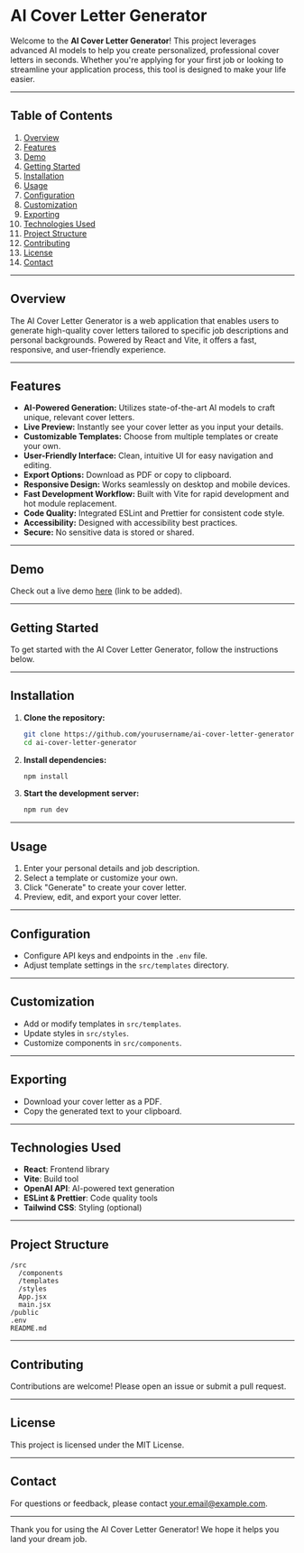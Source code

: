 # AI Cover Letter Generator

Welcome to the **AI Cover Letter Generator**! This project leverages advanced AI models to help you create personalized, professional cover letters in seconds. Whether you're applying for your first job or looking to streamline your application process, this tool is designed to make your life easier.

---

## Table of Contents

1. [Overview](#overview)
2. [Features](#features)
3. [Demo](#demo)
4. [Getting Started](#getting-started)
5. [Installation](#installation)
6. [Usage](#usage)
7. [Configuration](#configuration)
8. [Customization](#customization)
9. [Exporting](#exporting)
10. [Technologies Used](#technologies-used)
11. [Project Structure](#project-structure)
12. [Contributing](#contributing)
13. [License](#license)
14. [Contact](#contact)

---

## Overview

The AI Cover Letter Generator is a web application that enables users to generate high-quality cover letters tailored to specific job descriptions and personal backgrounds. Powered by React and Vite, it offers a fast, responsive, and user-friendly experience.

---

## Features

- **AI-Powered Generation:** Utilizes state-of-the-art AI models to craft unique, relevant cover letters.
- **Live Preview:** Instantly see your cover letter as you input your details.
- **Customizable Templates:** Choose from multiple templates or create your own.
- **User-Friendly Interface:** Clean, intuitive UI for easy navigation and editing.
- **Export Options:** Download as PDF or copy to clipboard.
- **Responsive Design:** Works seamlessly on desktop and mobile devices.
- **Fast Development Workflow:** Built with Vite for rapid development and hot module replacement.
- **Code Quality:** Integrated ESLint and Prettier for consistent code style.
- **Accessibility:** Designed with accessibility best practices.
- **Secure:** No sensitive data is stored or shared.

---

## Demo

Check out a live demo [here](#) (link to be added).

---

## Getting Started

To get started with the AI Cover Letter Generator, follow the instructions below.

---

## Installation

1. **Clone the repository:**
    ```bash
    git clone https://github.com/yourusername/ai-cover-letter-generator.git
    cd ai-cover-letter-generator
    ```

2. **Install dependencies:**
    ```bash
    npm install
    ```

3. **Start the development server:**
    ```bash
    npm run dev
    ```

---

## Usage

1. Enter your personal details and job description.
2. Select a template or customize your own.
3. Click "Generate" to create your cover letter.
4. Preview, edit, and export your cover letter.

---

## Configuration

- Configure API keys and endpoints in the `.env` file.
- Adjust template settings in the `src/templates` directory.

---

## Customization

- Add or modify templates in `src/templates`.
- Update styles in `src/styles`.
- Customize components in `src/components`.

---

## Exporting

- Download your cover letter as a PDF.
- Copy the generated text to your clipboard.

---

## Technologies Used

- **React**: Frontend library
- **Vite**: Build tool
- **OpenAI API**: AI-powered text generation
- **ESLint & Prettier**: Code quality tools
- **Tailwind CSS**: Styling (optional)

---

## Project Structure

```
/src
  /components
  /templates
  /styles
  App.jsx
  main.jsx
/public
.env
README.md
```

---

## Contributing

Contributions are welcome! Please open an issue or submit a pull request.

---

## License

This project is licensed under the MIT License.

---

## Contact

For questions or feedback, please contact [your.email@example.com](mailto:your.email@example.com).

---

Thank you for using the AI Cover Letter Generator! We hope it helps you land your dream job.
